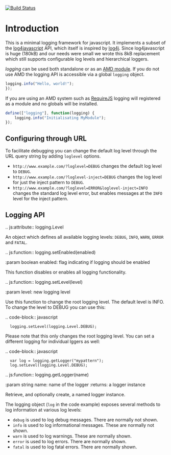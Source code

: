 [![Build Status](https://secure.travis-ci.org/Patternslib/logging.png?branch=master)](https://travis-ci.org/Patternslib/logging)

Introduction
============

This is a minimal logging framework for javascript. It implements a subset
of the [log4javascript](http://log4javascript.org/) API, which itself is
inspired by [log4j](http://logging.apache.org/log4j/). Since log4javascript
is huge (180kB) and our needs were small we wrote this 8kB replacement which
still supports configurable log levels and hierarchical loggers.

*logging* can be used both standalone or as an [AMD
module](https://github.com/amdjs/amdjs-api/wiki/AMD).  If you do not use AMD
the logging API is accessible via a global ``logging`` object.

~~~javascript
logging.info("Hello, world!");
});
~~~

If you are using an AMD system such as [RequireJS](http://requirejs.org/)
logging will registered as a module and no globals will be installed. 

~~~javascript
define(["logging"], function(logging) {
    logging.info("Initialisating MyModule");
});
~~~


Configuring through URL
-----------------------

To facilitate debugging you can change the default log level through the URL
query string by adding ``loglevel`` options.

* ``http://www.example.com/?loglevel=DEBUG`` changes the default log level
  to ``DEBUG``.
* ``http://www.example.com/?loglevel-inject=DEBUG`` changes the log level
  for just the inject pattern to ``DEBUG``.
* ``http://www.example.com/?loglevel=ERROR&loglevel-inject=INFO``
  changes the standard log level error, but enables messages at the ``INFO``
  level for the inject pattern.


Logging API
-----------

.. js:attribute:: logging.Level

   An object which defines all available logging levels: ``DEBUG``, ``INFO``,
   ``WARN``, ``ERROR`` and ``FATAL``.


.. js:function:: logging.setEnabled(enabled)

   :param boolean enabled: flag indicating if logging should be enabled

   This function disables or enables all logging functionality.


.. js:function:: logging.setLevel(level)

   :param level: new logging level

   Use this function to change the root logging level. The default level is INFO. To
   change the level to DEBUG you can use this:

   .. code-block:: javascript

      logging.setLevel(logging.Level.DEBUG);

   Please note that this only changes the root logging level. You can set a
   different logging for individual lggers as well:

   .. code-block:: javascript

      var log = logging.getLogger("mypattern");
      log.setLevel(logging.Level.DEBUG);


.. js:function:: logging.getLogger(name)

   :param string name: name of the logger
   :returns: a logger instance

   Retrieve, and optionally create, a named logger instance.


The logging object (`log` in the code example) exposes several methods to log
information at various log levels: 

* `debug` is used to log debug messages. There are normally not shown.
* `info` is used to log informational messages. These are normally not shown.
* `warn` is used to log warnings. These are normally shown.
* `error` is used to log errors. There are normally shown.
* `fatal` is used to log fatal errors. There are normally shown.

